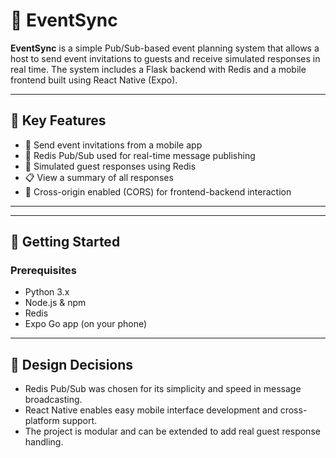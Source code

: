 # 📅 EventSync

**EventSync** is a simple Pub/Sub-based event planning system that allows a host to send event invitations to guests and receive simulated responses in real time. The system includes a Flask backend with Redis and a mobile frontend built using React Native (Expo).

---

## 🧠 Key Features

- 📨 Send event invitations from a mobile app
- 🔁 Redis Pub/Sub used for real-time message publishing
- 🤖 Simulated guest responses using Redis
- 📋 View a summary of all responses
- 🔧 Cross-origin enabled (CORS) for frontend-backend interaction

---

---

## 🚀 Getting Started

### Prerequisites

- Python 3.x
- Node.js & npm
- Redis
- Expo Go app (on your phone)

---

## 🧠 Design Decisions
- Redis Pub/Sub was chosen for its simplicity and speed in message broadcasting.
- React Native enables easy mobile interface development and cross-platform support.
- The project is modular and can be extended to add real guest response handling.

